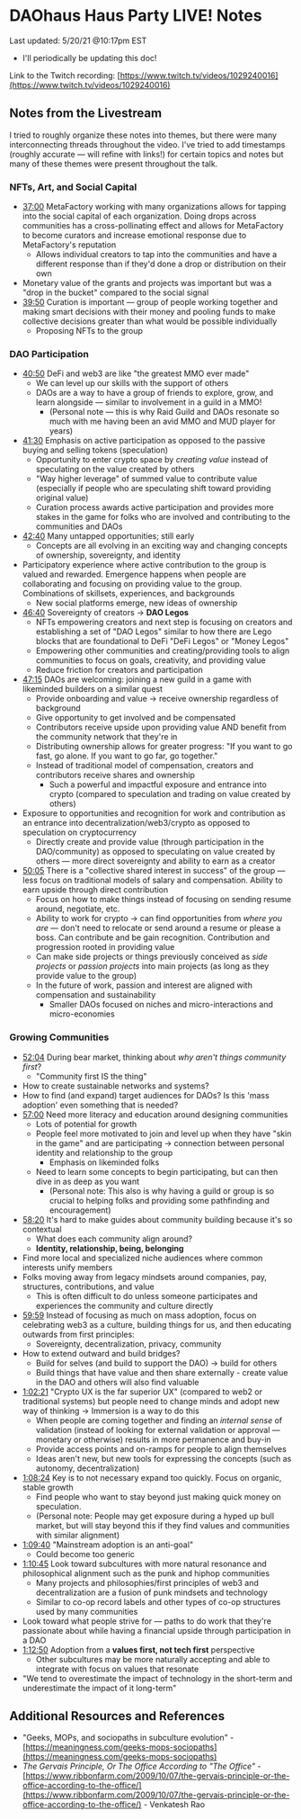 # DAOhaus Haus Party LIVE! Notes

Last updated: 5/20/21 @10:17pm EST
- I'll periodically be updating this doc!

Link to the Twitch recording: [https://www.twitch.tv/videos/1029240016](https://www.twitch.tv/videos/1029240016)

## Notes from the Livestream

I tried to roughly organize these notes into themes, but there were many interconnecting threads throughout the video. I've tried to add timestamps (roughly accurate — will refine with links!) for certain topics and notes but many of these themes were present throughout the talk.

### NFTs, Art, and Social Capital

- [37:00](https://www.twitch.tv/videos/1029240016?t=0h30m0s) MetaFactory working with many organizations allows for tapping into the social capital of each organization. Doing drops across communities has a cross-pollinating effect and allows for MetaFactory to become curators and increase emotional response due to MetaFactory's reputation
    - Allows individual creators to tap into the communities and have a different response than if they'd done a drop or distribution on their own
- Monetary value of the grants and projects was important but was a "drop in the bucket" compared to the social signal
- [39:50](https://www.twitch.tv/videos/1029240016?t=0h39m50s) Curation is important — group of people working together and making smart decisions with their money and pooling funds to make collective decisions greater than what would be possible individually
    - Proposing NFTs to the group

### DAO Participation

- [40:50](https://www.twitch.tv/videos/1029240016?t=0h40m50s) DeFi and web3 are like "the greatest MMO ever made"
    - We can level up our skills with the support of others
    - DAOs are a way to have a group of friends to explore, grow, and learn alongside — similar to involvement in a guild in a MMO!
        - (Personal note — this is why Raid Guild and DAOs resonate so much with me having been an avid MMO and MUD player for years)
- [41:30](https://www.twitch.tv/videos/1029240016?t=0h41m30s) Emphasis on active participation as opposed to the passive buying and selling tokens (speculation)
    - Opportunity to enter crypto space by *creating value* instead of speculating on the value created by others
    - "Way higher leverage" of summed value to contribute value (especially if people who are speculating shift toward providing original value)
    - Curation process awards active participation and provides more stakes in the game for folks who are involved and contributing to the communities and DAOs
- [42:40](https://www.twitch.tv/videos/1029240016?t=0h42m40s) Many untapped opportunities; still early
    - Concepts are all evolving in an exciting way and changing concepts of ownership, sovereignty, and identity
- Participatory experience where active contribution to the group is valued and rewarded. Emergence happens when people are collaborating and focusing on providing value to the group. Combinations of skillsets, experiences, and backgrounds
    - New social platforms emerge, new ideas of ownership
- [46:40](https://www.twitch.tv/videos/1029240016?t=0h46m40s) Sovereignty of creators → **DAO Legos**
    - NFTs empowering creators and next step is focusing on creators and establishing a set of "DAO Legos" similar to how there are Lego blocks that are foundational to DeFi "DeFi Legos" or "Money Legos"
    - Empowering other communities and creating/providing tools to align communities to focus on goals, creativity, and providing value
    - Reduce friction for creators and participation
- [47:15](https://www.twitch.tv/videos/1029240016?t=0h47m15s) DAOs are welcoming: joining a new guild in a game with likeminded builders on a similar quest
    - Provide onboarding and value → receive ownership regardless of background
    - Give opportunity to get involved and be compensated
    - Contributors receive upside upon providing value AND benefit from the community network that they're in
    - Distributing ownership allows for greater progress: "If you want to go fast, go alone. If you want to go far, go together."
    - Instead of traditional model of compensation, creators and contributors receive shares and ownership
        - Such a powerful and impactful exposure and entrance into crypto (compared to speculation and trading on value created by others)
- Exposure to opportunities and recognition for work and contribution as an entrance into decentralization/web3/crypto as opposed to speculation on cryptocurrency
    - Directly create and provide value (through participation in the DAO/community) as opposed to speculating on value created by others — more direct sovereignty and ability to earn as a creator
- [50:05](https://www.twitch.tv/videos/1029240016?t=0h50m05s) There is a "collective shared interest in success" of the group — less focus on traditional models of salary and compensation. Ability to earn upside through direct contribution
    - Focus on how to make things instead of focusing on sending resume around, negotiate, etc.
    - Ability to work for crypto → can find opportunities from *where you are* — don't need to relocate or send around a resume or please a boss. Can contribute and be gain recognition. Contribution and progression rooted in providing value
    - Can make side projects or things previously conceived as *side projects* or *passion projects* into main projects (as long as they provide value to the group)
    - In the future of work, passion and interest are aligned with compensation and sustainability
        - Smaller DAOs focused on niches and micro-interactions and micro-economies

### Growing Communities

- [52:04](https://www.twitch.tv/videos/1029240016?t=0h52m04s) During bear market, thinking about *why aren't things community first*?
    - "Community first IS the thing"
- How to create sustainable networks and systems?
- How to find (and expand) target audiences for DAOs? Is this 'mass adoption' even something that is needed?
- [57:00](https://www.twitch.tv/videos/1029240016?t=0h57m00s) Need more literacy and education around designing communities
    - Lots of potential for growth
    - People feel more motivated to join and level up when they have "skin in the game" and are participating → connection between personal identity and relationship to the group
        - Emphasis on likeminded folks
    - Need to learn some concepts to begin participating, but can then dive in as deep as you want
        - (Personal note: This also is why having a guild or group is so crucial to helping folks and providing some pathfinding and encouragement)
- [58:20](https://www.twitch.tv/videos/1029240016?t=0h58m20s) It's hard to make guides about community building because it's so contextual
    - What does each community align around?
    - **Identity, relationship, being, belonging**
- Find more local and specialized niche audiences where common interests unify members
- Folks moving away from legacy mindsets around companies, pay, structures, contributions, and value
    - This is often difficult to do unless someone participates and experiences the community and culture directly
- [59:59](https://www.twitch.tv/videos/1029240016?t=0h59m59s) Instead of focusing as much on mass adoption, focus on celebrating web3 as a culture, building things for us, and then educating outwards from first principles:
    - Sovereignty, decentralization, privacy, community
- How to extend outward and build bridges?
    - Build for selves (and build to support the DAO) → build for others
    - Build things that have value and then share externally - create value in the DAO and others will also find valuable
- [1:02:21](https://www.twitch.tv/videos/1029240016?t=1h02m21s) "Crypto UX is the far superior UX" (compared to web2 or traditional systems) but people need to change minds and adopt new way of thinking → Immersion is a way to do this
    - When people are coming together and finding an *internal sense* of validation (instead of looking for external validation or approval — monetary or otherwise) results in more permanence and buy-in
    - Provide access points and on-ramps for people to align themselves
    - Ideas aren't new, but new tools for expressing the concepts (such as autonomy, decentralization)
- [1:08:24](https://www.twitch.tv/videos/1029240016?t=1h08m24s) Key is to not necessary expand too quickly. Focus on organic, stable growth
    - Find people who want to stay beyond just making quick money on speculation.
    - (Personal note: People may get exposure during a hyped up bull market, but will stay beyond this if they find values and communities with similar alignment)
- [1:09:40](https://www.twitch.tv/videos/1029240016?t=1h09m40s) "Mainstream adoption is an anti-goal"
    - Could become too generic
- [1:10:45](https://www.twitch.tv/videos/1029240016?t=1h10m45s) Look toward subcultures with more natural resonance and philosophical alignment such as the punk and hiphop communities
    - Many projects and philosophies/first principles of web3 and decentralization are a fusion of punk mindsets and technology
    - Similar to co-op record labels and other types of co-op structures used by many communities
- Look toward what people strive for — paths to do work that they're passionate about while having a financial upside through participation in a DAO
- [1:12:50](https://www.twitch.tv/videos/1029240016?t=1h12m50s) Adoption from a **values first, not tech first** perspective
    - Other subcultures may be more naturally accepting and able to integrate with focus on values that resonate
- "We tend to overestimate the impact of technology in the short-term and underestimate the impact of it long-term"

## Additional Resources and References

- "Geeks, MOPs, and sociopaths in subculture evolution" - [https://meaningness.com/geeks-mops-sociopaths](https://meaningness.com/geeks-mops-sociopaths)
- *The Gervais Principle, Or The Office According to "The Office" -* [https://www.ribbonfarm.com/2009/10/07/the-gervais-principle-or-the-office-according-to-the-office/](https://www.ribbonfarm.com/2009/10/07/the-gervais-principle-or-the-office-according-to-the-office/) - Venkatesh Rao